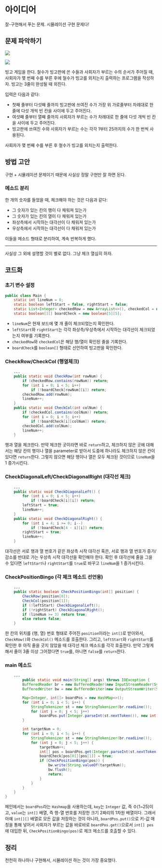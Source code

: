 # 아이디어
잘-구현해서 푸는 문제. 시뮬레이션 구현 문제다!

## 문제 파악하기

![](https://velog.velcdn.com/images/aoi-aoba/post/c6e227f4-2f6d-41f6-9131-5e111f4bddac/image.png)

![](https://velog.velcdn.com/images/aoi-aoba/post/dd2edb32-2d3e-4e1c-bce8-78289542d5fc/image.png)

빙고 게임을 한다. 철수가 빙고판에 쓴 수들과 사회자가 부르는 수의 순서가 주어질 때, 사회자가 몇 번째 수를 부른 후에 철수가 빙고를 외치는지 출력하는 프로그램을 작성하자. 빙고는 3줄이 완성될 때 외친다.

입력은 다음과 같다:
- 첫째 줄부터 다섯째 줄까지 빙고판에 쓰여진 수가 가장 위 가로줄부터 차례대로 한 줄에 다섯 개씩 빈 칸을 사이에 두고 주어진다.
- 여섯째 줄부터 열째 줄까지 사회자가 부르는 수가 차례대로 한 줄에 다섯 개씩 빈 칸을 사이에 두고 주어진다.
- 빙고판에 쓰여진 수와 사회자가 부르는 수는 각각 1부터 25까지의 수가 한 번씩 사용된다.

사회자가 몇 번째 수를 부른 후 철수가 빙고를 외치는지 출력한다.

## 방법 고안
구현 + 시뮬레이션 문제이기 때문에 사실상 정말 구현만 잘 하면 된다.

### 메소드 분리
한 개의 숫자를 들었을 때, 체크해야 하는 것은 다음과 같다:
- 그 숫자가 있는 칸의 행이 다 채워져 있는가
- 그 숫자가 있는 칸의 열이 다 채워져 있는가
- 좌상측에서 시작하는 대각선이 다 채워져 있는가
- 우상측에서 시작하는 대각선이 다 채워져 있는가

이들을 메소드 형태로 분리하여, 계속 반복하게 했다.

---

사실상 그 외에 설명할 것이 별로 없다. 그냥 체크 열심히 하자.

## 코드화
### 초기 변수 설정
```java
public class Main {
    static int lineNum = 0;
    static boolean leftStart = false, rightStart = false;
    static List<Integer> checkedRow = new ArrayList<>(), checkedCol = new ArrayList<>();
    static boolean[][] boardCheck = new boolean[5][5];
```
- `lineNum`은 현재 보드에 몇 개 줄이 체크되었는지 확인한다.
- `leftStart`와 `rightStart`는 각각 좌상측/우상측에서 시작하는 대각선이 체크되었는지 여부를 기록한다.
- `checkedRow`와 `checkedCol`은 해당 행/열이 확인된 줄을 기록한다.
- `boardCheck`를 `boolean[]` 형태로 선언하여 빙고판을 확인한다.

### CheckRow/CheckCol (행열체크)
```java
	...
    public static void CheckRow(int rowNum) {
        if (checkedRow.contains(rowNum)) return;
        for (int i = 0; i < 5; i++)
            if (!boardCheck[rowNum][i]) return;
        checkedRow.add(rowNum);
        lineNum++;
    }
    public static void CheckCol(int colNum) {
        if (checkedCol.contains(colNum)) return;
        for (int i = 0; i < 5; i++)
            if (!boardCheck[i][colNum]) return;
        checkedCol.add(colNum);
        lineNum++;
    }
```
행과 열을 체크한다. 만약 체크한 곳이라면 바로  `return`하고, 체크하지 않은 곳에 대해서는 해당 칸의 행이나 열을 parameter로 받아서 도중에 하나라도 체크하지 않은 칸이 있다면 `return`한다. 그렇지 않으면 해당 행이나 열은 모두 체크된 것이므로 `lineNum`을 1 증가시킨다.

### CheckDiagonalLeft/CheckDiagonalRight (대각선 체크)
```java
	...
    public static void CheckDiagonalLeft() {
        for (int i = 0; i < 5; i++)
            if (!boardCheck[i][i]) return;
        leftStart = true;
        lineNum++;
    }
    public static void CheckDiagonalRight() {
        for (int i = 4; i >= 0; i--)
            if (!boardCheck[4 - i][i]) return;
        rightStart = true;
        lineNum++;
    }
```
대각선은 서로 행과 열 번호가 같은 좌상측 시작 대각선 혹은, 서로 행과 열 번호가 증가/감소를 반대로 가는 우상측 시작 대각선을 확인해야 한다. 확인 후 대각선에 줄을 그을 수 있다면 `leftStart`나 `rightStart`를 `true`로 바꾸고 `lineNum`을 1 증가시킨다.

### CheckPositionBingo (각 체크 메소드 선언용)
```java
	...
    public static boolean CheckPositionBingo(int[] position) {
        CheckRow(position[0]);
        CheckCol(position[1]);
        if (!leftStart) CheckDiagonalLeft();
        if (!rightStart) CheckDiagonalRight();
        if (lineNum >= 3) return true;
        else return false;
    }
```
한 칸의 위치를 {행, 열} 번호 형태로 주어진 `position`이라는 `int[]`로 받아와서, `CheckRow()`와 `CheckCol()` 메소드를 호출한다. 그리고, `leftStart`와 `rightStart`를 확인한 후 아직 줄을 긋지 않았을 때 대각선 체크 메소드를 각각 호출한다. 만약 그렇게 해서 줄이 3줄 이상 그어졌다면 `true`를, 아니면 `false`를 `return`한다.

### main 메소드
```java
	...
        public static void main(String[] args) throws IOException {
        BufferedReader br = new BufferedReader(new InputStreamReader(System.in));
        BufferedWriter bw = new BufferedWriter(new OutputStreamWriter(System.out));

        Map<Integer, int[]> boardPos = new HashMap<>();
        for (int i = 0; i < 5; i++) {
            StringTokenizer st = new StringTokenizer(br.readLine());
            for (int j = 0; j < 5; j++)
                boardPos.put(Integer.parseInt(st.nextToken()), new int[]{i, j});
        }

        int targetNum = 0;
        for (int i = 0; i < 5; i++) {
            StringTokenizer st = new StringTokenizer(br.readLine());
            for (int j = 0; j < 5; j++) {
                targetNum++;
                int[] pos = boardPos.get(Integer.parseInt(st.nextToken()));
                boardCheck[pos[0]][pos[1]] = true;
                if (CheckPositionBingo(pos)) {
                    bw.write(String.valueOf(targetNum));
                    bw.flush();
                    return;
                }
            }
        }
    }
}
```

메인에서는 `boardPos`라는 `Hashmap`을 사용하는데, `key`는 `Integer` 값, 즉 수(1~25)이고, `value`는 `int[]` 배열, 즉 행-열 번호를 저장한 크기 2짜리의 1차원 배열이다. 그래서 아예 `int[][]` 배열로 모든 값을 저장하는 것이 아니라, `boardPos.put()`으로 키-값 매칭을 통해 넣어서 사회자가 부르는 값을 바로바로 `boardPos.get()`으로서 `int[] pos`에 대입한 뒤, `CheckPositionBingo(pos)`로 체크 메소드를 호출할 수 있다.


## 정리
천천히 하나하나 구현해서, 시뮬레이션 하는 것이 가장 중요했다.
